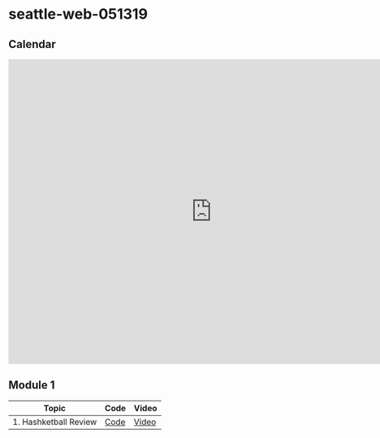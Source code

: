 # seattle-web-051319

## Calendar

<iframe src="https://calendar.google.com/calendar/embed?height=600&amp;wkst=1&amp;bgcolor=%23ffffff&amp;ctz=America%2FLos_Angeles&amp;src=ZmxhdGlyb25zY2hvb2wuY29tX2M0YzBmNG1ucGNyaWUzYzVpb2NvYmJ2OGZvQGdyb3VwLmNhbGVuZGFyLmdvb2dsZS5jb20&amp;color=%23B39DDB&amp;mode=WEEK" style="border-width:0" width="800" height="600" frameborder="0" scrolling="no"></iframe>

## Module 1

| Topic                  | Code                | Video                                  |
| ---------------------- | ------------------- | -------------------------------------- |
| 1. Hashketball Review | [Code]() | [Video]() |
